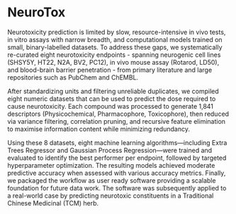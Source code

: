 # NeuroTox
Neurotoxicity prediction is limited by slow, resource-intensive in vivo tests, in vitro assays with narrow breadth, and computational models trained on small, binary-labelled datasets. To address these gaps, we systematically re-curated eight neurotoxicity endpoints - spanning neurogenic cell lines (SHSY5Y, HT22, N2A, BV2, PC12), in vivo mouse assay (Rotarod, LD50), and blood-brain barrier penetration - from primary literature and large repositories such as PubChem and ChEMBL.

After standardizing units and filtering unreliable duplicates, we compiled eight numeric datasets that can be used to predict the dose required to cause neurotoxicity. Each compound was processed to generate 1,841 descriptors (Physicochemical, Pharmacophore, Toxicophore), then reduced via variance filtering, correlation pruning, and recursive feature elimination to maximise information content while minimizing redundancy.

Using these 8 datasets, eight machine learning algorithms—including Extra Trees Regressor and Gaussian Process Regression—were trained and evaluated to identify the best performer per endpoint, followed by targeted hyperparameter optimization. The resulting models achieved moderate predictive accuracy when assessed with various accuracy metrics. Finally, we packaged the workflow as user ready software providing a scalable foundation for future data work. The software was subsequently applied to a real-world case by predicting neurotoxic constituents in a Traditional Chinese Medicinal (TCM) herb.

